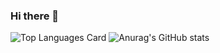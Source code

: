 ### Hi there 👋

<!--
**karadeli98/karadeli98** is a ✨ _special_ ✨ repository because its `README.md` (this file) appears on your GitHub profile.

Here are some ideas to get you started:

- 🔭 I’m currently working on ...
- 🌱 I’m currently learning ...
- 👯 I’m looking to collaborate on ...
- 🤔 I’m looking for help with ...
- 💬 Ask me about ...
- 📫 How to reach me: ...
- 😄 Pronouns: ...
- ⚡ Fun fact: ...
-->
![Top Languages Card](https://gitb-readme-stats.vercel.app/api/top-langs/?username=karadeli98)
![Anurag's GitHub stats](https://github-readme-stats.vercel.app/api?username=karadeli98&theme=dark&show_icons=true)
